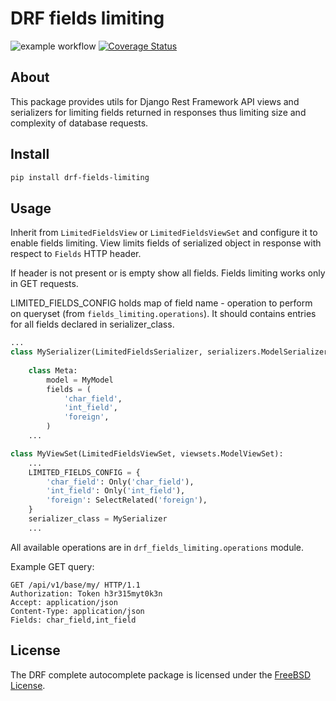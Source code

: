# DRF fields limiting

![example workflow](https://github.com/innovationinit/drf-fields-limiting/actions/workflows/test-package.yml/badge.svg?branch=main)
[![Coverage Status](https://coveralls.io/repos/github/innovationinit/drf-fields-limiting/badge.svg)](https://coveralls.io/github/innovationinit/drf-fields-limiting)


## About

This package provides utils for Django Rest Framework API views and serializers for limiting fields returned in responses thus limiting size and complexity of database requests.

## Install

```bash
pip install drf-fields-limiting
```

## Usage

Inherit from `LimitedFieldsView` or `LimitedFieldsViewSet` and configure it to enable fields limiting.
View limits fields of serialized object in response with respect to `Fields` HTTP header.

If header is not present or is empty show all fields. Fields limiting works only in GET requests.

LIMITED_FIELDS_CONFIG holds map of field name - operation to perform on queryset (from `fields_limiting.operations`).
It should contains entries for all fields declared in serializer_class.

```python
...
class MySerializer(LimitedFieldsSerializer, serializers.ModelSerializer):
    
    class Meta:
        model = MyModel
        fields = (
            'char_field',
            'int_field',
            'foreign',
        )
    ...

class MyViewSet(LimitedFieldsViewSet, viewsets.ModelViewSet):
    ...
    LIMITED_FIELDS_CONFIG = {
        'char_field': Only('char_field'),
        'int_field': Only('int_field'),
        'foreign': SelectRelated('foreign'),
    }
    serializer_class = MySerializer
    ...
```

All available operations are in `drf_fields_limiting.operations` module.

Example GET query:
```
GET /api/v1/base/my/ HTTP/1.1
Authorization: Token h3r315myt0k3n
Accept: application/json
Content-Type: application/json
Fields: char_field,int_field
```

## License
The DRF complete autocomplete package is licensed under the [FreeBSD
License](https://opensource.org/licenses/BSD-2-Clause).
